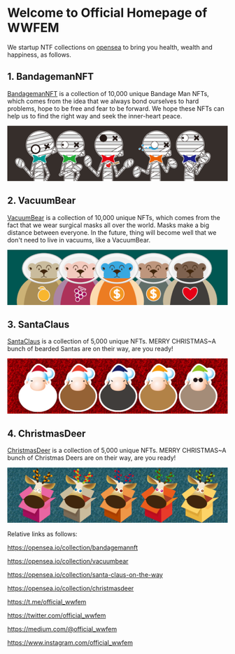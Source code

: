 # Welcome to Official Homepage of WWFEM
We startup NTF collections on [opensea](https://opensea.io/wwfem) to bring you health, wealth and happiness, as follows.
 
## 1. BandagemanNFT
[BandagemanNFT](https://opensea.io/collection/bandagemannft) is a collection of 10,000 unique Bandage Man NFTs, which comes from the idea that we always bond ourselves to hard problems, hope to be free and fear to be forward. We hope these NFTs can help us to find the right way and seek the inner-heart peace.

![banner Bandageman1w](/logo/Banner.png)

## 2. VacuumBear
[VacuumBear](https://opensea.io/collection/vacuumbear) is a collection of 10,000 unique NFTs, which comes from the fact that we wear surgical masks all over the world. Masks make a big distance between everyone. In the future, thing will become well that we don't need to live in vacuums, like a VacuumBear. 

![banner BannerVacuumBear](/logo/BearBanner.png)

## 3. SantaClaus
[SantaClaus](https://opensea.io/collection/santa-claus-on-the-way) is a collection of 5,000 unique NFTs. MERRY CHRISTMAS~A bunch of bearded Santas are on their way, are you ready!

![BannerSantaClaus.png](/logo/BannerSantaClaus.png)

## 4. ChristmasDeer
[ChristmasDeer](https://opensea.io/collection/christmasdeer) is a collection of 5,000 unique NFTs. MERRY CHRISTMAS~A bunch of Christmas Deers are on their way, are you ready!

![ChristmasdeerBanner.png](/logo/ChristmasdeerBanner.png)

Relative links as follows:

https://opensea.io/collection/bandagemannft

https://opensea.io/collection/vacuumbear

https://opensea.io/collection/santa-claus-on-the-way

https://opensea.io/collection/christmasdeer

https://t.me/official_wwfem

https://twitter.com/official_wwfem

https://medium.com/@official_wwfem

https://www.instagram.com/official_wwfem

